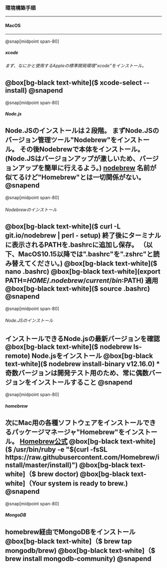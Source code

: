 ### 環境構築手順
---
#### MacOS
---
@snap[midpoint span-80]
##### xcode
###### まず、なにかと使用するAppleの標準開発環境"xcode"をインストール。
@box[bg-black text-white]($ xcode-select --install)
@snapend
---
@snap[midpoint span-80]
##### Node.js
Node.JSのインストールは２段階。
まずNode.JSのバージョン管理ツール"Nodebrew"をインストール。
その後Nodebrewで本体をインストール。
(Node.JSはバージョンアップが激しいため、バージョンアップを簡単に行えるよう。)
[nodebrew](https://github.com/hokaccha/nodebrew)
名前が似てるけど"Homebrew"とは一切関係がない。
@snapend
---
@snap[midpoint span-80]
###### Nodebrewのインストール
@box[bg-black text-white]($ curl -L git.io/nodebrew | perl - setup)
終了後にターミナルに表示されるPATHを.bashrcに追加し保存。
（以下、MacOS10.15以降では".bashrc"を".zshrc"と読み替えてください。)
@box[bg-black text-white]($ nano .bashrc)
@box[bg-black text-white](export PATH=$HOME/.nodebrew/current/bin:$PATH)
適用
@box[bg-black text-white]($ source .bashrc)
@snapend
---
@snap[midpoint span-80]
###### Node.JSのインストール
インストールできるNode.jsの最新バージョンを確認 
@box[bg-black text-white]($ nodebrew ls-remote)
Node.jsをインストール
@box[bg-black text-white]($ nodebrew install-binary v12.16.0)
*奇数バージョンは開発テスト用のため、常に偶数バージョンをインストールすること 
@snapend
---
@snap[midpoint span-80]
##### homebrew
次にMac用の各種ソフトウェアをインストールできるパッケージマネージャ"Homebrew"をインストール。
[Homebrew公式](https://brew.sh/index_ja)
@box[bg-black text-white]($ /usr/bin/ruby -e "$(curl -fsSL https://raw.githubusercontent.com/Homebrew/install/master/install)")
@box[bg-black text-white]（$ brew doctor)
@box[bg-black text-white]（Your system is ready to brew.)
@snapend
---
@snap[midpoint span-80]
##### MongoDB
homebrew経由でMongoDBをインストール
@box[bg-black text-white]（$ brew tap mongodb/brew)
@box[bg-black text-white]（$ brew install mongodb-community)
@snapend
---
